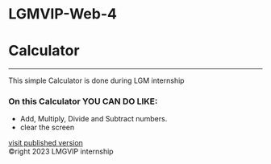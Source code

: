 # LGMVIP-Web-4
# Calculator
<hr/>
<p>This simple Calculator is done during LGM internship</p>
<h3>On this  Calculator YOU CAN DO LIKE:</h3>
<ul>
    <li>Add, Multiply, Divide and Subtract  numbers. </li>
    <li>clear the screen</li>
</ul>
<a href="https://kika1s1.github.io/LGMVIP-Web-4/"> visit published version</a>
<br/>
<footer>&copyright 2023 LMGVIP internship</footer>
